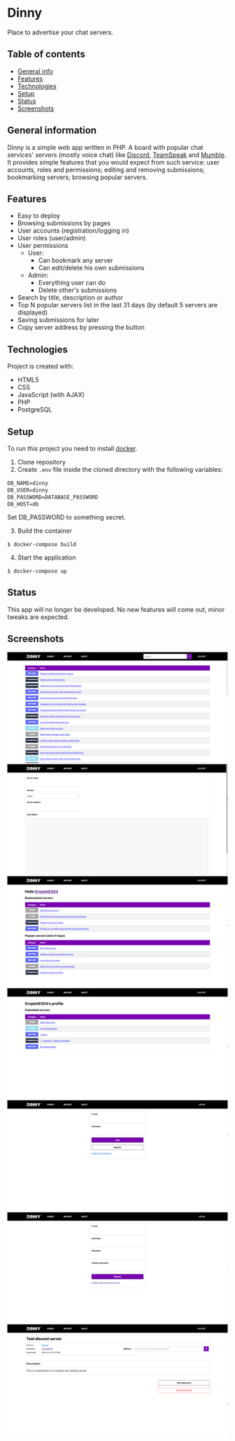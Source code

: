 # Dinny

Place to advertise your chat servers.

## Table of contents

- [General info](#general-information)
- [Features](#features)
- [Technologies](#technologies)
- [Setup](#setup)
- [Status](#status)
- [Screenshots](#screenshots)

## General information

Dinny is a simple web app written in PHP. A board with popular chat services' servers (mostly voice chat) like [Discord](https://discord.com/), [TeamSpeak](https://teamspeak.com/) and [Mumble](https://www.mumble.com/). It provides simple features that you would expect from such service: user accounts, roles and permissions; editing and removing submissions; bookmarking servers; browsing popular servers.

## Features

- Easy to deploy
- Browsing submissions by pages
- User accounts (registration/logging in)
- User roles (user/admin)
- User permissions
  - User:
    - Can bookmark any server
    - Can edit/delete his own submissions
  - Admin:
    - Everything user can do
    - Delete other's submissions
- Search by title, description or author
- Top N popular servers list in the last 31 days (by default 5 servers are displayed)
- Saving submissions for later
- Copy server address by pressing the button

## Technologies

Project is created with:
* HTML5
* CSS
* JavaScript (with AJAX)
* PHP
* PostgreSQL

## Setup
To run this project you need to install [docker](https://www.docker.com/).
1. Clone repository
2. Create ```.env``` file inside the cloned directory with the following variables:
```dotenv
DB_NAME=dinny
DB_USER=dinny
DB_PASSWORD=DATABASE_PASSWORD
DB_HOST=db
```
Set DB_PASSWORD to something secret.

3. Build the container
```
$ docker-compose build
```

4. Start the application
```
$ docker-compose up
```

## Status

This app will no longer be developed. No new features will come out, minor tweaks are expected.

## Screenshots

![Index page](./img/index.png)
![Submit page](./img/submit.png)
![Browse page](./img/browse.png)
![User page](./img/user.png)
![Login page](./img/login.png)
![Register page](./img/register.png)
![Server page (while logged in)](./img/server.png)
